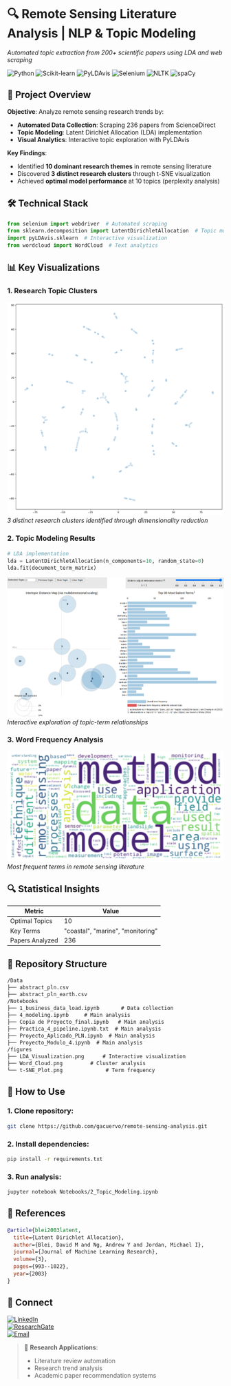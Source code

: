 # 🔍 Remote Sensing Literature Analysis | NLP & Topic Modeling  
*Automated topic extraction from 200+ scientific papers using LDA and web scraping*  

![Python](https://img.shields.io/badge/Python-3.7+-blue?logo=python) ![Scikit-learn](https://img.shields.io/badge/Scikit--learn-1.3-red) ![PyLDAvis](https://img.shields.io/badge/PyLDAvis-2.1.2-lightblue) ![Selenium](https://img.shields.io/badge/Web_Scraping-Selenium-orange) ![NLTK](https://img.shields.io/badge/NLTK-3.6.7-blue?logo=nltk) ![spaCy](https://img.shields.io/badge/spaCy-3.2.0-brightgreen?logo=spacy)
## 📌 Project Overview  
**Objective**: Analyze remote sensing research trends by:  
- **Automated Data Collection**: Scraping 236 papers from ScienceDirect  
- **Topic Modeling**: Latent Dirichlet Allocation (LDA) implementation  
- **Visual Analytics**: Interactive topic exploration with PyLDAvis  

**Key Findings**:  
- Identified **10 dominant research themes** in remote sensing literature  
- Discovered **3 distinct research clusters** through t-SNE visualization  
- Achieved **optimal model performance** at 10 topics (perplexity analysis)  

## 🛠️ Technical Stack  
```python
from selenium import webdriver  # Automated scraping
from sklearn.decomposition import LatentDirichletAllocation  # Topic modeling  
import pyLDAvis.sklearn  # Interactive visualization
from wordcloud import WordCloud  # Text analytics
```

## 📊 Key Visualizations  
### 1. Research Topic Clusters  
![t-SNE Plot](https://github.com/gacuervol/TopicModeling-NLP-RemoteSensing/blob/main/figures/t-SNE_Plot.png) 
*3 distinct research clusters identified through dimensionality reduction*

### 2. Topic Modeling Results  
```python
# LDA implementation
lda = LatentDirichletAllocation(n_components=10, random_state=0)
lda.fit(document_term_matrix)
```
![LDA Visualization](https://github.com/gacuervol/TopicModeling-NLP-RemoteSensing/blob/main/figures/LDA_Visualization.png)  
*Interactive exploration of topic-term relationships*

### 3. Word Frequency Analysis  
![Word Cloud](https://github.com/gacuervol/TopicModeling-NLP-RemoteSensing/blob/main/figures/Word_Cloud.png)  
*Most frequent terms in remote sensing literature*

## 🔍 Statistical Insights  
| Metric | Value |  
|---------|-------|  
| Optimal Topics | 10 |  
| Key Terms | "coastal", "marine", "monitoring" |  
| Papers Analyzed | 236 |  

## 📂 Repository Structure  
```text
/Data
├── abstract_pln.csv 
├── abstract_pln_earth.csv 
/Notebooks
├── 1_business_data_load.ipynb       # Data collection
├── 4_modeling.ipynb     # Main analysis
├── Copia de Proyecto_final.ipynb   # Main analysis
├── Practica_4_pipeline.ipynb.txt  # Main analysis
├── Proyecto_Aplicado_PLN.ipynb  # Main analysis
├── Proyecto_Modulo_4.ipynb  # Main analysis
/figures
├── LDA_Visualization.png      # Interactive visualization
├── Word_Cloud.png         # Cluster analysis
└── t-SNE_Plot.png              # Term frequency
```

## 🚀 How to Use  
### 1. Clone repository:  
```bash
git clone https://github.com/gacuervo/remote-sensing-analysis.git
```  

### 2. Install dependencies:  
```bash
pip install -r requirements.txt
```  

### 3. Run analysis:  
```bash
jupyter notebook Notebooks/2_Topic_Modeling.ipynb
```  

## 📜 References  
```bibtex
@article{blei2003latent,
  title={Latent Dirichlet Allocation},
  author={Blei, David M and Ng, Andrew Y and Jordan, Michael I},
  journal={Journal of Machine Learning Research},
  volume={3},
  pages={993--1022},
  year={2003}
}
```  

## 🔗 Connect  
[![LinkedIn](https://img.shields.io/badge/LinkedIn-Giovanny_Cuervo-0077B5?style=for-the-badge&logo=linkedin)](https://www.linkedin.com/in/giovanny-alejandro-cuervo-londo%C3%B1o-b446ab23b/)  
[![ResearchGate](https://img.shields.io/badge/ResearchGate-00CCBB?style=for-the-badge&logo=researchgate)](https://www.researchgate.net/profile/Giovanny-Cuervo-Londono)  
[![Email](https://img.shields.io/badge/Email-giovanny.cuervo101%40alu.ulpgc.es-D14836?style=for-the-badge&logo=gmail)](mailto:giovanny.cuervo101@alu.ulpgc.es)  

> 🔬 **Research Applications**:  
> - Literature review automation  
> - Research trend analysis  
> - Academic paper recommendation systems  
